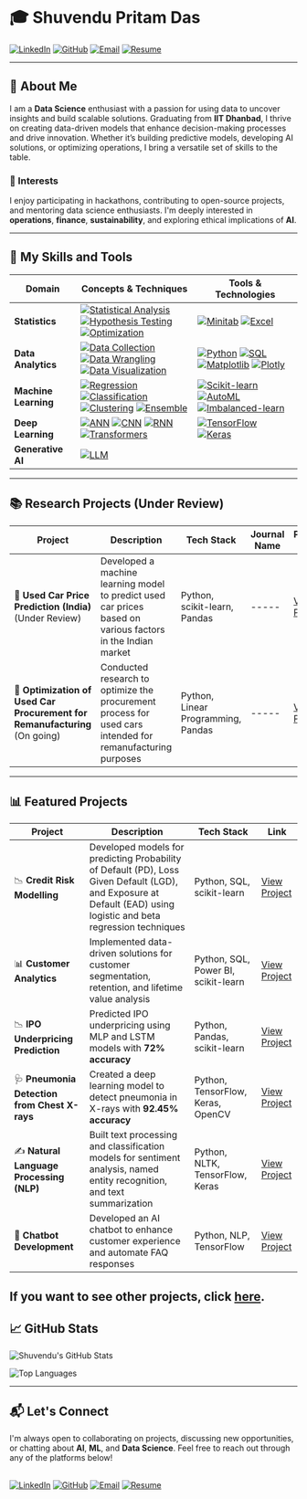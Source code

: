 # 🎓 Shuvendu Pritam Das 

[![LinkedIn](https://img.shields.io/badge/LinkedIn-%230077B5.svg?style=for-the-badge&logo=linkedin&logoColor=white)](http://linkedin.com/in/shuvendupritamdas) 
[![GitHub](https://img.shields.io/badge/GitHub-%2312100E.svg?style=for-the-badge&logo=github&logoColor=white)](https://github.com/SPritamDas) 
[![Email](https://img.shields.io/badge/Email-%23D14836.svg?style=for-the-badge&logo=gmail&logoColor=white)](mailto:23mt0389@iitism.ac) 
[![Resume](https://img.shields.io/badge/Download%20Resume-%2300BFFF.svg?style=for-the-badge&logo=pdf&logoColor=white)](https://docs.google.com/document/d/1uxEebGthoUiYuMNRXDkZz0OEDpbEkROQivDSnu2ARSU/export?format=pdf)

---

## 📝 About Me

I am a **Data Science** enthusiast with a passion for using data to uncover insights and build scalable solutions. Graduating from **IIT Dhanbad**, I thrive on creating data-driven models that enhance decision-making processes and drive innovation. Whether it’s building predictive models, developing AI solutions, or optimizing operations, I bring a versatile set of skills to the table.

### 🌱 Interests
I enjoy participating in hackathons, contributing to open-source projects, and mentoring data science enthusiasts. I'm deeply interested in **operations**, **finance**, **sustainability**, and exploring ethical implications of **AI**.

---

## 🔧 My Skills and Tools

| **Domain**            | **Concepts & Techniques**                                                                 | **Tools & Technologies**                                                                                         |
|-----------------------|--------------------------------------------------------------------------------------------|------------------------------------------------------------------------------------------------------------------|
| **Statistics**         | [![Statistical Analysis](https://img.shields.io/badge/Statistical%20Analysis-%234B8B3B.svg?style=flat-square)](https://github.com/SPritamDas/My-Materials/tree/main/Statistics) [![Hypothesis Testing](https://img.shields.io/badge/Hypothesis%20Testing-%234B8B3B.svg?style=flat-square)](https://github.com/SPritamDas/My-Materials/tree/main/Statistics/Hypothesis%20Testing) [![Optimization](https://img.shields.io/badge/Optimization-%234B8B3B.svg?style=flat-square)](https://github.com/SPritamDas/My-Materials/tree/main/Statistics/Optimization) | [![Minitab](https://img.shields.io/badge/Minitab-%23FF4500.svg?style=flat-square)](https://github.com/SPritamDas/My-Materials/tree/main/Tools/Minitab) [![Excel](https://img.shields.io/badge/Excel-%23FF4500.svg?style=flat-square)](https://github.com/SPritamDas/My-Materials/tree/main/Tools/Excel) |
| **Data Analytics**     | [![Data Collection](https://img.shields.io/badge/Data%20Collection-%2300BFFF.svg?style=flat-square)](https://github.com/SPritamDas/My-Materials/tree/main/Machine%20Learning/Basics/1.Data%20Gathering) [![Data Wrangling](https://img.shields.io/badge/Data%20Wrangling-%2300BFFF.svg?style=flat-square)](https://github.com/SPritamDas/My-Materials/tree/main/Data%20Analytics/Data%20Wrangling) [![Data Visualization](https://img.shields.io/badge/Data%20Visualization-%2300BFFF.svg?style=flat-square)](https://github.com/SPritamDas/My-Materials/tree/main/Data%20Analytics/Data%20Visualization) | [![Python](https://img.shields.io/badge/Python-%23FF4500.svg?style=flat-square)](https://github.com/SPritamDas/My-Materials/tree/main/Python%20Fundamentals) [![SQL](https://img.shields.io/badge/SQL-%23FF4500.svg?style=flat-square)](https://github.com/SPritamDas/My-Materials/tree/main/DBMS/RDBMS/SQL) [![Matplotlib](https://img.shields.io/badge/Matplotlib-%23FF4500.svg?style=flat-square)](https://github.com/SPritamDas/My-Materials/tree/main/Matplotlib) [![Plotly](https://img.shields.io/badge/Plotly-%23FF4500.svg?style=flat-square)](https://github.com/SPritamDas/My-Materials/tree/main/Tools/Plotly) |
| **Machine Learning**   | [![Regression](https://img.shields.io/badge/Regression-%234B8B3B.svg?style=flat-square)](https://github.com/SPritamDas/My-Materials/tree/main/Machine%20Learning/Regression) [![Classification](https://img.shields.io/badge/Classification-%234B8B3B.svg?style=flat-square)](https://github.com/SPritamDas/My-Materials/tree/main/Machine%20Learning/Classification) [![Clustering](https://img.shields.io/badge/Clustering-%234B8B3B.svg?style=flat-square)](https://github.com/SPritamDas/My-Materials/tree/main/Machine%20Learning/Clustering) [![Ensemble](https://img.shields.io/badge/Ensemble-%234B8B3B.svg?style=flat-square)](https://github.com/SPritamDas/My-Materials/tree/main/Machine%20Learning/Ensemble%20Methods) | [![Scikit-learn](https://img.shields.io/badge/Scikit--learn-%23FF4500.svg?style=flat-square)](https://github.com/SPritamDas/My-Materials/tree/main/Tools/Scikit-learn) [![AutoML](https://img.shields.io/badge/AutoML-%23FF4500.svg?style=flat-square)](https://github.com/SPritamDas/My-Materials/tree/main/Tools/AutoML) [![Imbalanced-learn](https://img.shields.io/badge/imbalanced--learn-%23FF4500.svg?style=flat-square)](https://github.com/SPritamDas/My-Materials/tree/main/Tools/Imbalanced-learn) |
| **Deep Learning**      | [![ANN](https://img.shields.io/badge/ANN-%2300BFFF.svg?style=flat-square)](https://github.com/SPritamDas/My-Materials/tree/main/Deep%20Learning/ANN) [![CNN](https://img.shields.io/badge/CNN-%2300BFFF.svg?style=flat-square)](https://github.com/SPritamDas/My-Materials/tree/main/Deep%20Learning/CNN) [![RNN](https://img.shields.io/badge/RNN-%2300BFFF.svg?style=flat-square)](https://github.com/SPritamDas/My-Materials/tree/main/Deep%20Learning/RNN) [![Transformers](https://img.shields.io/badge/Transformers-%2300BFFF.svg?style=flat-square)](https://github.com/SPritamDas/My-Materials/tree/main/Deep%20Learning/Transformers) | [![TensorFlow](https://img.shields.io/badge/TensorFlow-%23FF4500.svg?style=flat-square)](https://github.com/SPritamDas/My-Materials/tree/main/Tools/TensorFlow) [![Keras](https://img.shields.io/badge/Keras-%23FF4500.svg?style=flat-square)](https://github.com/SPritamDas/My-Materials/tree/main/Tools/Keras) |
| **Generative AI**      | [![LLM](https://img.shields.io/badge/LLM-%234B8B3B.svg?style=flat-square)](https://github.com/SPritamDas/My-Materials/tree/main/Generative%20AI) |  |

---
## 📚 Research Projects (Under Review)

| Project                                                 | Description                                                                      | Tech Stack                            | Journal Name                          | Paper Link                                                                                          |
|---------------------------------------------------------|----------------------------------------------------------------------------------|---------------------------------------|---------------------------------------|-----------------------------------------------------------------------------------------------------|
| 🚗 **Used Car Price Prediction (India)** (Under Review)  | Developed a machine learning model to predict used car prices based on various factors in the Indian market | Python, scikit-learn, Pandas          | -----              | [View Paper](https://example.com/used-car-price-prediction)                                      |
| 🔄 **Optimization of Used Car Procurement for Remanufacturing** (On going) | Conducted research to optimize the procurement process for used cars intended for remanufacturing purposes | Python, Linear Programming, Pandas    | -----   | [View Paper](https://example.com/used-car-procurement-optimization)                             |

---

## 📊 Featured Projects

| Project                                      | Description                                                                      | Tech Stack                            | Link                                                                                          |
|----------------------------------------------|----------------------------------------------------------------------------------|---------------------------------------|-----------------------------------------------------------------------------------------------|
| 📉 **Credit Risk Modelling**                 | Developed models for predicting Probability of Default (PD), Loss Given Default (LGD), and Exposure at Default (EAD) using logistic and beta regression techniques | Python, SQL, scikit-learn            | [View Project](https://github.com/SPritamDas/My-Projects/tree/main/Financial/Credit%20Risk%20Modelling) |
| 📊 **Customer Analytics**                    | Implemented data-driven solutions for customer segmentation, retention, and lifetime value analysis | Python, SQL, Power BI, scikit-learn   | [View Project](https://github.com/SPritamDas/My-Projects/tree/main/Business/Customer%20Analytics)  |
| 📉 **IPO Underpricing Prediction**            | Predicted IPO underpricing using MLP and LSTM models with **72% accuracy**         | Python, Pandas, scikit-learn          | [View Project](https://github.com/SPritamDas/My-Projects/tree/main/Financial/IPO%20Underpricing) |
| 🩺 **Pneumonia Detection from Chest X-rays**  | Created a deep learning model to detect pneumonia in X-rays with **92.45% accuracy** | Python, TensorFlow, Keras, OpenCV    | [View Project](https://github.com/SPritamDas/My-Projects/tree/main/Medical/Pneumonia%20Detection) |
| ✍️ **Natural Language Processing (NLP)**     | Built text processing and classification models for sentiment analysis, named entity recognition, and text summarization | Python, NLTK, TensorFlow, Keras      | [View Project](https://github.com/SPritamDas/My-Projects/tree/main/Text/NLP)                   |
| 🤖 **Chatbot Development**                   | Developed an AI chatbot to enhance customer experience and automate FAQ responses  | Python, NLP, TensorFlow               | [View Project](https://github.com/SPritamDas/My-Projects/tree/main/Chatbot%20Development)      |

If you want to see other projects, click **[here](https://github.com/SPritamDas/Portfolio-Projects)**.
---
## 📈 GitHub Stats

![Shuvendu's GitHub Stats](https://github-readme-stats.vercel.app/api?username=SPritamDas&show_icons=true&theme=radical)

![Top Languages](https://github-readme-stats.vercel.app/api/top-langs/?username=SPritamDas&layout=compact&theme=radical)

---

## 📬 Let's Connect

I'm always open to collaborating on projects, discussing new opportunities, or chatting about **AI**, **ML**, and **Data Science**. Feel free to reach out through any of the platforms below!
<br><br>

[![LinkedIn](https://img.shields.io/badge/LinkedIn-%230077B5.svg?style=for-the-badge&logo=linkedin&logoColor=white)](http://linkedin.com/in/shuvendupritamdas) 
[![GitHub](https://img.shields.io/badge/GitHub-%2312100E.svg?style=for-the-badge&logo=github&logoColor=white)](https://github.com/SPritamDas) 
[![Email](https://img.shields.io/badge/Email-%23D14836.svg?style=for-the-badge&logo=gmail&logoColor=white)](mailto:23mt0389@iitism.ac) 
[![Resume](https://img.shields.io/badge/Download%20Resume-%2300BFFF.svg?style=for-the-badge&logo=pdf&logoColor=white)](https://docs.google.com/document/d/1uxEebGthoUiYuMNRXDkZz0OEDpbEkROQivDSnu2ARSU/export?format=pdf)
